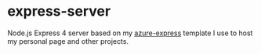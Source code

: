 # express-server

Node.js Express 4 server based on my [azure-express](https://github.com/L3bowski/azure-express) template I use to host my personal page and other projects.